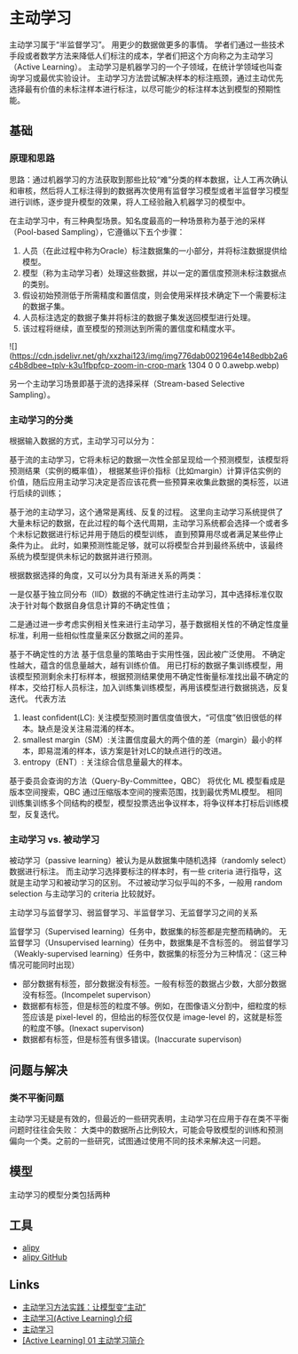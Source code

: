 # 主动学习

主动学习属于“半监督学习”。
用更少的数据做更多的事情。
学者们通过一些技术手段或者数学方法来降低人们标注的成本，学者们把这个方向称之为主动学习（Active Learning）。
主动学习是机器学习的一个子领域，在统计学领域也叫查询学习或最优实验设计。
主动学习方法尝试解决样本的标注瓶颈，通过主动优先选择最有价值的未标注样本进行标注，以尽可能少的标注样本达到模型的预期性能。

## 基础

### 原理和思路

思路：通过机器学习的方法获取到那些比较“难”分类的样本数据，让人工再次确认和审核，然后将人工标注得到的数据再次使用有监督学习模型或者半监督学习模型进行训练，逐步提升模型的效果，将人工经验融入机器学习的模型中。

在主动学习中，有三种典型场景。知名度最高的一种场景称为基于池的采样（Pool-based Sampling），它遵循以下五个步骤：
1. 人员（在此过程中称为Oracle）标注数据集的一小部分，并将标注数据提供给模型。
2. 模型（称为主动学习者）处理这些数据，并以一定的置信度预测未标注数据点的类别。
3. 假设初始预测低于所需精度和置信度，则会使用采样技术确定下一个需要标注的数据子集。
4. 人员标注选定的数据子集并将标注的数据子集发送回模型进行处理。
5. 该过程将继续，直至模型的预测达到所需的置信度和精度水平。

![](https://cdn.jsdelivr.net/gh/xxzhai123/img/img776dab0021964e148edbb2a6c4b8dbee~tplv-k3u1fbpfcp-zoom-in-crop-mark 1304 0 0 0.awebp.webp)

另一个主动学习场景即基于流的选择采样（Stream-based Selective Sampling）。

### 主动学习的分类

根据输入数据的方式，主动学习可以分为：

基于流的主动学习，它将未标记的数据一次性全部呈现给一个预测模型，该模型将预测结果（实例的概率值），
根据某些评价指标（比如margin）计算评估实例的价值，随后应用主动学习决定是否应该花费一些预算来收集此数据的类标签，以进行后续的训练；

基于池的主动学习，这个通常是离线、反复的过程。
这里向主动学习系统提供了大量未标记的数据，在此过程的每个迭代周期，主动学习系统都会选择一个或者多个未标记数据进行标记并用于随后的模型训练， 直到预算用尽或者满足某些停止条件为止。
此时，如果预测性能足够，就可以将模型合并到最终系统中，该最终系统为模型提供未标记的数据并进行预测。

根据数据选择的角度，又可以分为具有渐进关系的两类：

一是仅基于独立同分布（IID）数据的不确定性进行主动学习，其中选择标准仅取决于针对每个数据自身信息计算的不确定性值；

二是通过进一步考虑实例相关性来进行主动学习，基于数据相关性的不确定性度量标准，利用一些相似性度量来区分数据之间的差异。

基于不确定性的方法
基于信息量的策略由于实用性强，因此被广泛使用。
不确定性越大，蕴含的信息量越大，越有训练价值。
用已打标的数据子集训练模型，用该模型预测剩余未打标样本，根据预测结果使用不确定性衡量标准找出最不确定的样本，交给打标人员标注，加入训练集训练模型，再用该模型进行数据挑选，反复迭代。
代表方法
1. least confident(LC): 关注模型预测时置信度值很大，“可信度”依旧很低的样本。缺点是没关注易混淆的样本。
2. smallest margin（SM）:关注置信度最大的两个值的差（margin）最小的样本，即易混淆的样本，该方案是针对LC的缺点进行的改进。
3. entropy（ENT）: 关注综合信息量最大的样本。

基于委员会查询的方法（Query-By-Committee，QBC）
将优化 ML 模型看成是版本空间搜索，QBC 通过压缩版本空间的搜索范围，找到最优秀ML模型。
相同训练集训练多个同结构的模型，模型投票选出争议样本，将争议样本打标后训练模型，反复迭代。

### 主动学习 vs. 被动学习

被动学习（passive learning）被认为是从数据集中随机选择（randomly select）数据进行标注。
而主动学习选择要标注的样本时，有一些 criteria 进行指导，这就是主动学习和被动学习的区别。
不过被动学习似乎叫的不多，一般用 random selection 与主动学习的 criteria 比较就好。

主动学习与监督学习、弱监督学习、半监督学习、无监督学习之间的关系

监督学习（Supervised learning）任务中，数据集的标签都是完整而精确的。
无监督学习（Unsupervised learning）任务中，数据集是不含标签的。
弱监督学习（Weakly-supervised learning）任务中，数据集的标签分为三种情况：（这三种情况可能同时出现）
- 部分数据有标签，部分数据没有标签。一般有标签的数据占少数，大部分数据没有标签。(Incompelet supervison）
- 数据都有标签，但是标签的粒度不够。例如，在图像语义分割中，细粒度的标签应该是 pixel-level 的，但给出的标签仅仅是 image-level 的，这就是标签的粒度不够。(Inexact supervison)
- 数据都有标签，但是标签有很多错误。(Inaccurate supervison)


## 问题与解决

### 类不平衡问题

主动学习无疑是有效的，但最近的一些研究表明，主动学习在应用于存在类不平衡问题时往往会失败：
大类中的数据所占比例较大，可能会导致模型的训练和预测偏向一个类。之前的一些研究，试图通过使用不同的技术来解决这一问题。

## 模型

主动学习的模型分类包括两种

## 工具

- [alipy](http://parnec.nuaa.edu.cn/huangsj/alipy/)
- [alipy GitHub](https://github.com/NUAA-AL/ALiPy)

## Links

- [主动学习方法实践：让模型变“主动”](https://developer.aliyun.com/article/766940)
- [主动学习(Active Learning)介绍](https://www.jianshu.com/p/e908c3595fc0)
- [主动学习](https://lccurious.github.io/2019/08/27/Active-Learning/)
- [[Active Learning] 01 主动学习简介](https://www.cnblogs.com/wuliytTaotao/p/10758963.html)

